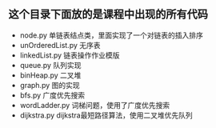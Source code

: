 ## 这个目录下面放的是课程中出现的所有代码

- node.py                    单链表结点类，里面实现了一个对链表的插入排序
- unOrderedList.py           无序表
- linkedList.py              链表操作作业模版
- queue.py                   队列实现
- binHeap.py                 二叉堆
- graph.py                   图的实现
- bfs.py                     广度优先搜索
- wordLadder.py              词梯问题，使用了广度优先搜索
- dijkstra.py                dijkstra最短路径算法，使用二叉堆优先队列
